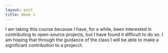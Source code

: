 ```yaml
---
layout: post
title: Week 1
---
```


I am taking this course because I have, for a while, been interested in contributing to open-source projects, but I have found it difficult to do so. I am hoping that through the guidance of the class I will be able to make a significant contribution to a projecct.
